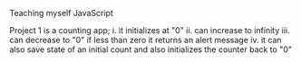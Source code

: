 Teaching myself JavaScript

Project 1 is a counting app;
	i. it initializes at "0"
	  ii. can increase to infinity
	  iii. can decrease to "0" if less than zero it returns an alert message
	  iv. it can also save state of an initial count and also initializes the counter back to "0"